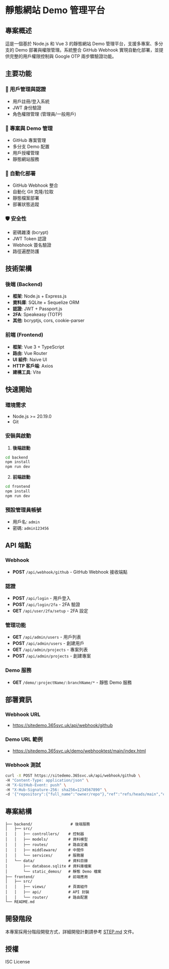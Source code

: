 # 靜態網站 Demo 管理平台

## 專案概述

這是一個基於 Node.js 和 Vue 3 的靜態網站 Demo 管理平台，支援多專案、多分支的 Demo 部署與權限管理。系統整合 GitHub Webhook 實現自動化部署，並提供完整的用戶權限控制與 Google OTP 兩步驟驗證功能。

## 主要功能

### 🔐 用戶管理與認證
- 用戶註冊/登入系統
- JWT 身份驗證
- 角色權限管理 (管理員/一般用戶)

### 📁 專案與 Demo 管理
- GitHub 專案管理
- 多分支 Demo 配置
- 用戶授權管理
- 靜態網站服務

### 🚀 自動化部署
- GitHub Webhook 整合
- 自動化 Git 克隆/拉取
- 靜態檔案部署
- 部署狀態追蹤

### 🛡️ 安全性
- 密碼雜湊 (bcrypt)
- JWT Token 認證
- Webhook 簽名驗證
- 路徑遍歷防護

## 技術架構

### 後端 (Backend)
- **框架**: Node.js + Express.js
- **資料庫**: SQLite + Sequelize ORM
- **認證**: JWT + Passport.js
- **2FA**: Speakeasy (TOTP)
- **其他**: bcryptjs, cors, cookie-parser

### 前端 (Frontend)
- **框架**: Vue 3 + TypeScript
- **路由**: Vue Router
- **UI 組件**: Naive UI
- **HTTP 客戶端**: Axios
- **建構工具**: Vite

## 快速開始

### 環境需求
- Node.js >= 20.19.0
- Git

### 安裝與啟動

1. **後端啟動**
```bash
cd backend
npm install
npm run dev
```

2. **前端啟動**
```bash
cd frontend
npm install
npm run dev
```

### 預設管理員帳號
- 用戶名: `admin`
- 密碼: `admin123456`

## API 端點

### Webhook
- **POST** `/api/webhook/github` - GitHub Webhook 接收端點

### 認證
- **POST** `/api/login` - 用戶登入
- **POST** `/api/login/2fa` - 2FA 驗證
- **GET** `/api/user/2fa/setup` - 2FA 設定

### 管理功能
- **GET** `/api/admin/users` - 用戶列表
- **POST** `/api/admin/users` - 創建用戶
- **GET** `/api/admin/projects` - 專案列表
- **POST** `/api/admin/projects` - 創建專案

### Demo 服務
- **GET** `/demo/:projectName/:branchName/*` - 靜態 Demo 服務

## 部署資訊

### Webhook URL
- https://sitedemo.365svc.uk/api/webhook/github

### Demo URL 範例
- https://sitedemo.365svc.uk/demo/webhooktest/main/index.html

### Webhook 測試
```bash
curl -X POST https://sitedemo.365svc.uk/api/webhook/github \
-H "Content-Type: application/json" \
-H "X-GitHub-Event: push" \
-H "X-Hub-Signature-256: sha256=1234567890" \
-d '{"repository":{"full_name":"owner/repo"},"ref":"refs/heads/main","commits":[{"id":"1234567890"}]}'
```

## 專案結構

```
├── backend/                 # 後端服務
│   ├── src/
│   │   ├── controllers/    # 控制器
│   │   ├── models/         # 資料模型
│   │   ├── routes/         # 路由定義
│   │   ├── middleware/     # 中間件
│   │   └── services/       # 服務層
│   └── data/               # 資料目錄
│       ├── database.sqlite # 資料庫檔案
│       └── static_demos/   # 靜態 Demo 檔案
├── frontend/               # 前端應用
│   ├── src/
│   │   ├── views/          # 頁面組件
│   │   ├── api/            # API 封裝
│   │   └── router/         # 路由配置
└── README.md
```

## 開發階段

本專案採用分階段開發方式，詳細開發計劃請參考 [STEP.md](./STEP.md) 文件。

## 授權

ISC License